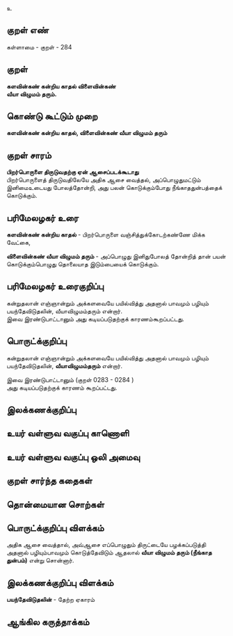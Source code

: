உ

## குறள் எண் 

கள்ளாமை  - குறள் - 284  

## குறள் 

**களவின்கண் கன்றிய காதல் விளைவின்கண்  
வீயா விழுமம் தரும்.**

## கொண்டு கூட்டும் முறை

**களவின்கண் கன்றிய காதல், விளைவின்கண் வீயா விழுமம் தரும்**

## குறள் சாரம் 

**பிறர்பொருளை திருடுவதற்கு ஏன் ஆசைப்படக்கூடாது**  
பிறர்பொருளைத் திருடுவதிலேயே அதிக ஆசை வைத்தல், அப்பொழுதுமட்டும் இனிமைஉடையது போலத்தோன்றி, அது பலன் கொடுக்கும்போது நீங்காததுன்பத்தைக் கொடுக்கும்.  

## பரிமேலழகர் உரை

**களவின்கண் கன்றிய காதல்** - பிறர்பொருளை வஞ்சித்துக்கோடற்கண்ணே மிக்க வேட்கை,   

**விளைவின்கண் வீயா விழுமம் தரும்** - அப்பொழுது இனிதுபோலத் தோன்றித் தான் பயன் கொடுக்கும்பொழுது தொலையாத இடும்பையைக் கொடுக்கும்.  

## பரிமேலழகர் உரைகுறிப்பு   

கன்றுதலான் எஞ்ஞான்றும் அக்களவையே பயில்வித்து அதனால் பாவமும் பழியும் பயந்தேவிடுதலின், வீயாவிழுமம்தரும் என்றார்.  
இவை இரண்டுபாட்டானும் அது கடியப்படுதற்குக் காரணம்கூறப்பட்டது.   

## பொருட்க்குறிப்பு 

கன்றுதலான் எஞ்ஞான்றும் அக்களவையே பயில்வித்து அதனால் பாவமும் பழியும் பயந்தேவிடுதலின், **வீயாவிழுமம்தரும்** என்றார்.  

இவை இரண்டுபாட்டானும் (குறள் 0283 - 0284 )  
அது கடியப்படுதற்குக் காரணம் கூறப்பட்டது.   

## இலக்கணக்குறிப்பு  


## உயர் வள்ளுவ வகுப்பு காணொளி


## உயர் வள்ளுவ வகுப்பு ஒலி அமைவு 

 
## குறள் சார்ந்த கதைகள் 


## தொன்மையான சொற்கள்


## பொருட்க்குறிப்பு விளக்கம்

அதிக ஆசை வைத்தால், அவ்ஆசை எப்பொழுதும் திருட்டையே பழக்கப்படுத்தி அதனால் பழியும்பாவமும் கொடுத்தேவிடும் ஆதலால் **வீயா விழுமம் தரும் (நீங்காத துன்பம்)** என்று சொன்னார்.  

## இலக்கணக்குறிப்பு விளக்கம்

**பயந்தேவிடுதலின்** - தேற்ற ஏகாரம்    

## ஆங்கில கருத்தாக்கம் 


